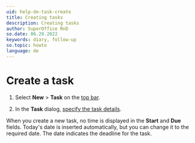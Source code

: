 ```yaml
---
uid: help-de-task-create
title: Creating tasks
description: Creating tasks
author: SuperOffice RnD
so.date: 06.29.2022
keywords: diary, follow-up
so.topic: howto
language: de
---
```


# Create a task

1. Select **New** > **Task** on the [top bar][2].

2. In the **Task** dialog, [specify the task details][1].

When you create a new task, no time is displayed in the **Start** and **Due** fields. Today's date is inserted automatically, but you can change it to the required date. The date indicates the deadline for the task.

<!-- Referenced links -->
[1]: screen/dialog-for-followups.md
[2]: ../../learn/getting-started/main-screen/buttons-in-menu-bar.md

<!-- Referenced images -->

